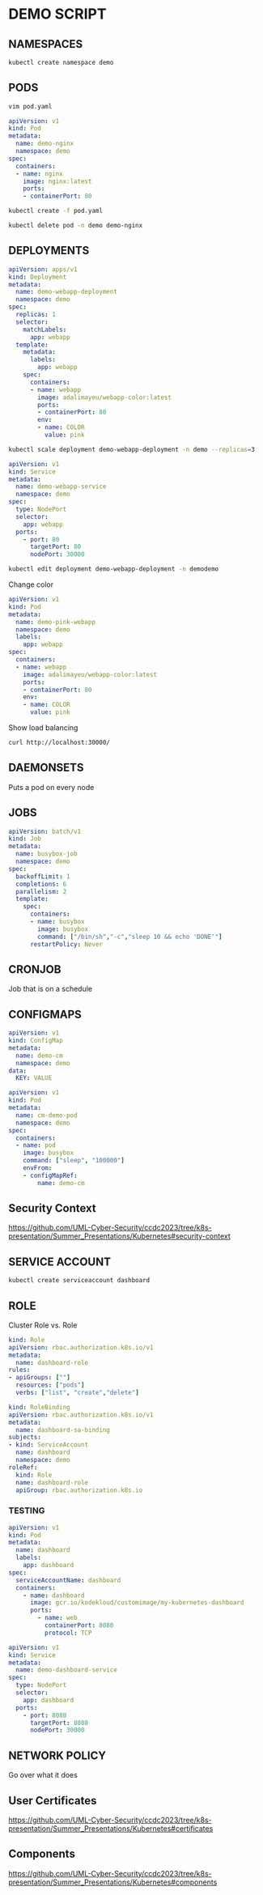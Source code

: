 # DEMO SCRIPT

## NAMESPACES

```bash
kubectl create namespace demo
```

## PODS

```bash
vim pod.yaml
```

```yaml
apiVersion: v1
kind: Pod
metadata:
  name: demo-nginx
  namespace: demo
spec:
  containers:
  - name: nginx
    image: nginx:latest
    ports:
    - containerPort: 80
```

```bash
kubectl create -f pod.yaml
```

```bash
kubectl delete pod -n demo demo-nginx
```

## DEPLOYMENTS

```yaml
apiVersion: apps/v1
kind: Deployment
metadata:
  name: demo-webapp-deployment
  namespace: demo
spec:
  replicas: 1
  selector:
    matchLabels:
      app: webapp
  template:
    metadata:
      labels:
        app: webapp
    spec:
      containers:
      - name: webapp
        image: adalimayeu/webapp-color:latest
        ports:
        - containerPort: 80
        env:
        - name: COLOR
          value: pink
```

```bash
kubectl scale deployment demo-webapp-deployment -n demo --replicas=3
```

```yaml
apiVersion: v1
kind: Service
metadata:
  name: demo-webapp-service
  namespace: demo
spec:
  type: NodePort
  selector:
    app: webapp
  ports:
    - port: 80
      targetPort: 80
      nodePort: 30000
```

```bash
kubectl edit deployment demo-webapp-deployment -n demodemo
```
Change color

```yaml
apiVersion: v1
kind: Pod
metadata:
  name: demo-pink-webapp
  namespace: demo
  labels:
    app: webapp
spec:
  containers:
  - name: webapp
    image: adalimayeu/webapp-color:latest
    ports:
    - containerPort: 80
    env:
    - name: COLOR
      value: pink
```
Show load balancing

```bash
curl http://localhost:30000/
```

## DAEMONSETS
Puts a pod on every node

## JOBS

```yaml
apiVersion: batch/v1
kind: Job
metadata:
  name: busybox-job
  namespace: demo
spec:
  backoffLimit: 1
  completions: 6
  parallelism: 2
  template:
    spec:
      containers:
      - name: busybox
        image: busybox
        command: ["/bin/sh","-c","sleep 10 && echo 'DONE'"]
      restartPolicy: Never
```

## CRONJOB
Job that is on a schedule

## CONFIGMAPS
```yaml
apiVersion: v1
kind: ConfigMap
metadata:
  name: demo-cm
  namespace: demo
data:
  KEY: VALUE
```

```yaml
apiVersion: v1
kind: Pod
metadata:
  name: cm-demo-pod
  namespace: demo
spec:
  containers:
  - name: pod
    image: busybox
    command: ["sleep", "100000"]
    envFrom:
    - configMapRef:
        name: demo-cm
```

## Security Context
https://github.com/UML-Cyber-Security/ccdc2023/tree/k8s-presentation/Summer_Presentations/Kubernetes#security-context

## SERVICE ACCOUNT

```bash
kubectl create serviceaccount dashboard
```

## ROLE
Cluster Role vs. Role

```yaml
kind: Role
apiVersion: rbac.authorization.k8s.io/v1
metadata:
  name: dashboard-role
rules:
- apiGroups: [""]
  resources: ["pods"]
  verbs: ["list", "create","delete"]
```

```yaml
kind: RoleBinding
apiVersion: rbac.authorization.k8s.io/v1
metadata:
  name: dashboard-sa-binding
subjects:
- kind: ServiceAccount
  name: dashboard
  namespace: demo
roleRef:
  kind: Role
  name: dashboard-role
  apiGroup: rbac.authorization.k8s.io
```


### TESTING

```yaml
apiVersion: v1
kind: Pod
metadata:
  name: dashboard
  labels:
    app: dashboard
spec:
  serviceAccountName: dashboard
  containers:
    - name: dashboard
      image: gcr.io/kodekloud/customimage/my-kubernetes-dashboard
      ports:
        - name: web
          containerPort: 8080
          protocol: TCP
```

```yaml
apiVersion: v1
kind: Service
metadata:
  name: demo-dashboard-service
spec:
  type: NodePort
  selector:
    app: dashboard
  ports:
    - port: 8080
      targetPort: 8080
      nodePort: 30000
```

## NETWORK POLICY
Go over what it does

## User Certificates
https://github.com/UML-Cyber-Security/ccdc2023/tree/k8s-presentation/Summer_Presentations/Kubernetes#certificates

## Components
https://github.com/UML-Cyber-Security/ccdc2023/tree/k8s-presentation/Summer_Presentations/Kubernetes#components
